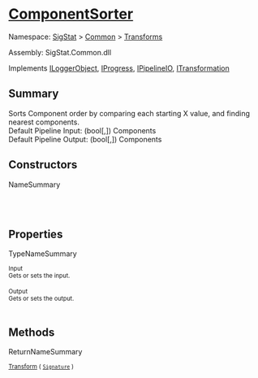 # [ComponentSorter](./ComponentSorter.md)

Namespace: [SigStat]() > [Common](./../README.md) > [Transforms](./README.md)

Assembly: SigStat.Common.dll

Implements [ILoggerObject](./../ILoggerObject.md), [IProgress](./../Helpers/IProgress.md), [IPipelineIO](./../Pipeline/IPipelineIO.md), [ITransformation](./../ITransformation.md)

## Summary
Sorts Component order by comparing each starting X value, and finding nearest components.  <br>Default Pipeline Input: (bool[,]) Components<br>Default Pipeline Output: (bool[,]) Components

## Constructors

NameSummary

<sub></sub><br><sub></sub><br>


## Properties

TypeNameSummary

<sub>Input</sub><br><sub>Gets or sets the input.</sub><br><br>
<sub>Output</sub><br><sub>Gets or sets the output.</sub><br><br>


## Methods

ReturnNameSummary

<sub>[Transform](./Methods/ComponentSorter-100663515.md) ( [`Signature`](./../Signature.md) )</sub><br><sub></sub><br><br>


